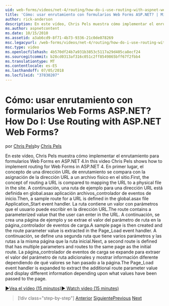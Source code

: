```yaml
---
uid: web-forms/videos/net-4/routing/how-do-i-use-routing-with-aspnet-web-forms
title: 'Cómo: usar enrutamiento con formularios Web Forms ASP.NET? | Microsoft Docs'
author: rick-anderson
description: En este vídeo, Chris Pels muestra cómo implementar el enrutamiento para formularios Web Forms en ASP.NET 4. En primer lugar, se compara el concepto de una dirección URL de enrutamiento para asignar la dirección URL a una p...
ms.author: aspnetcontent
ms.date: 10/15/2010
ms.assetid: a3ab6cd9-8f71-4b73-9336-21c0de078269
msc.legacyurl: /web-forms/videos/net-4/routing/how-do-i-use-routing-with-aspnet-web-forms
msc.type: video
ms.openlocfilehash: 4b570df24b7a931b3853c5117a29d405ca8ecf24
ms.sourcegitcommit: b28cd0313af316c051c2ff8549865bff67f2fbb4
ms.translationtype: MT
ms.contentlocale: es-ES
ms.lasthandoff: 07/05/2018
ms.locfileid: "37830207"
---
```

<a name="how-do-i-use-routing-with-aspnet-web-forms"></a><span data-ttu-id="b25e7-105">Cómo: usar enrutamiento con formularios Web Forms ASP.NET?</span><span class="sxs-lookup"><span data-stu-id="b25e7-105">How Do I: Use Routing with ASP.NET Web Forms?</span></span>
====================
<span data-ttu-id="b25e7-106">por [Chris Pels](https://twitter.com/chrispels)</span><span class="sxs-lookup"><span data-stu-id="b25e7-106">by [Chris Pels](https://twitter.com/chrispels)</span></span>

<span data-ttu-id="b25e7-107">En este vídeo, Chris Pels muestra cómo implementar el enrutamiento para formularios Web Forms en ASP.NET 4.</span><span class="sxs-lookup"><span data-stu-id="b25e7-107">In this video Chris Pels shows how to implement routing for Web Forms in ASP.NET 4.</span></span> <span data-ttu-id="b25e7-108">En primer lugar, el concepto de una dirección URL de enrutamiento se compara con la asignación de la dirección URL a un archivo físico en el sitio.</span><span class="sxs-lookup"><span data-stu-id="b25e7-108">First, the concept of routing a URL is compared to mapping the URL to a physical file in the site.</span></span> <span data-ttu-id="b25e7-109">A continuación, una ruta de ejemplo para una dirección URL está definida en global.asax aplicación archivos\_controlador de eventos de inicio.</span><span class="sxs-lookup"><span data-stu-id="b25e7-109">Then, a sample route for a URL is defined in the global.asax file Application\_Start event handler.</span></span> <span data-ttu-id="b25e7-110">La ruta contiene un valor con parámetros que el usuario puede escribir en la dirección URL.</span><span class="sxs-lookup"><span data-stu-id="b25e7-110">The route contains a parameterized value that the user can enter in the URL.</span></span> <span data-ttu-id="b25e7-111">A continuación, se crea una página de ejemplo y se extrae el valor del parámetro de ruta en la página\_controlador de eventos de carga.</span><span class="sxs-lookup"><span data-stu-id="b25e7-111">A sample page is then created and the route parameter value is extracted in the Page\_Load event handler.</span></span> <span data-ttu-id="b25e7-112">A continuación, se define una segunda ruta que tiene varios parámetros y las rutas a la misma página que la ruta inicial.</span><span class="sxs-lookup"><span data-stu-id="b25e7-112">Next, a second route is defined that has multiple parameters and routes to the same page as the initial route.</span></span> <span data-ttu-id="b25e7-113">La página\_controlador de eventos de carga se expande para extraer el valor del parámetro de ruta adicionales y mostrar información diferente dependiendo de qué valores se han pasado a la página.</span><span class="sxs-lookup"><span data-stu-id="b25e7-113">The Page\_Load event handler is expanded to extract the additional route parameter value and display different information depending upon what values have been passed to the page.</span></span>

[<span data-ttu-id="b25e7-114">&#9654;Vea el vídeo (15 minutos)</span><span class="sxs-lookup"><span data-stu-id="b25e7-114">&#9654; Watch video (15 minutes)</span></span>](https://channel9.msdn.com/Blogs/ASP-NET-Site-Videos/how-do-i-use-routing-with-aspnet-web-forms)

> [!div class="step-by-step"]
> <span data-ttu-id="b25e7-115">[Anterior](aspnet-4-quick-hit-outbound-webforms-routing.md)
> [Siguiente](how-do-i-work-with-urls-in-aspnet-routing.md)</span><span class="sxs-lookup"><span data-stu-id="b25e7-115">[Previous](aspnet-4-quick-hit-outbound-webforms-routing.md)
[Next](how-do-i-work-with-urls-in-aspnet-routing.md)</span></span>
